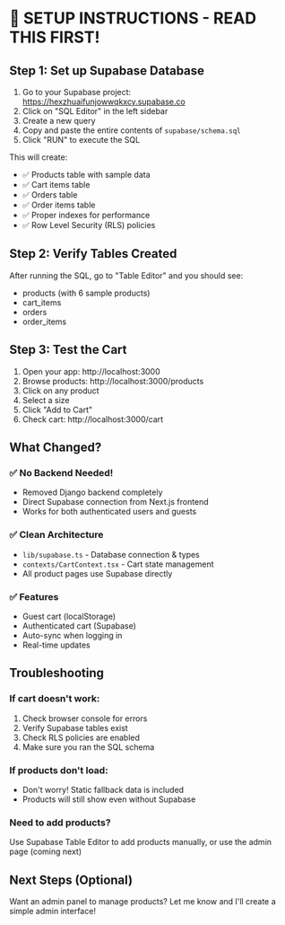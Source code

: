 # 🚀 SETUP INSTRUCTIONS - READ THIS FIRST!

## Step 1: Set up Supabase Database

1. Go to your Supabase project: https://hexzhuaifunjowwqkxcy.supabase.co
2. Click on "SQL Editor" in the left sidebar
3. Create a new query
4. Copy and paste the entire contents of `supabase/schema.sql`
5. Click "RUN" to execute the SQL

This will create:
- ✅ Products table with sample data
- ✅ Cart items table
- ✅ Orders table
- ✅ Order items table
- ✅ Proper indexes for performance
- ✅ Row Level Security (RLS) policies

## Step 2: Verify Tables Created

After running the SQL, go to "Table Editor" and you should see:
- products (with 6 sample products)
- cart_items
- orders
- order_items

## Step 3: Test the Cart

1. Open your app: http://localhost:3000
2. Browse products: http://localhost:3000/products
3. Click on any product
4. Select a size
5. Click "Add to Cart"
6. Check cart: http://localhost:3000/cart

## What Changed?

### ✅ No Backend Needed!
- Removed Django backend completely
- Direct Supabase connection from Next.js frontend
- Works for both authenticated users and guests

### ✅ Clean Architecture
- `lib/supabase.ts` - Database connection & types
- `contexts/CartContext.tsx` - Cart state management
- All product pages use Supabase directly

### ✅ Features
- Guest cart (localStorage)
- Authenticated cart (Supabase)
- Auto-sync when logging in
- Real-time updates

## Troubleshooting

### If cart doesn't work:
1. Check browser console for errors
2. Verify Supabase tables exist
3. Check RLS policies are enabled
4. Make sure you ran the SQL schema

### If products don't load:
- Don't worry! Static fallback data is included
- Products will still show even without Supabase

### Need to add products?
Use Supabase Table Editor to add products manually, or use the admin page (coming next)

## Next Steps (Optional)

Want an admin panel to manage products?
Let me know and I'll create a simple admin interface!
